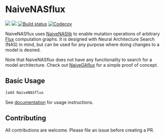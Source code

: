 # NaiveNASflux

[![](https://img.shields.io/badge/docs-stable-blue.svg)](https://DrChainsaw.github.io/NaiveNASflux.jl/stable)
[![](https://img.shields.io/badge/docs-dev-blue.svg)](https://DrChainsaw.github.io/NaiveNASflux.jl/dev)
[![Build status](https://github.com/DrChainsaw/NaiveNASflux.jl/actions/workflows/ci.yml/badge.svg?branch=master)](https://github.com/DrChainsaw/NaiveNASflux.jl/actions)
[![Codecov](https://codecov.io/gh/DrChainsaw/NaiveNASflux.jl/branch/master/graph/badge.svg)](https://codecov.io/gh/DrChainsaw/NaiveNASflux.jl)

NaiveNASflux uses [NaiveNASlib](https://github.com/DrChainsaw/NaiveNASlib.jl) to enable mutation operations of arbitrary [Flux](https://github.com/FluxML/Flux.jl) computation graphs. It is designed with Neural Architecture Search (NAS) in mind, but can be used for any purpose where doing changes to a model is desired.

Note that NaiveNASflux does not have any functionality to search for a model architecture. Check out [NaiveGAflux](https://github.com/DrChainsaw/NaiveGAflux.jl) for a simple proof of concept.  

## Basic Usage

```julia
]add NaiveNASflux
```

See [documentation](https://DrChainsaw.github.io/NaiveNASflux.jl/stable) for usage instructions.

## Contributing

All contributions are welcome. Please file an issue before creating a PR.

